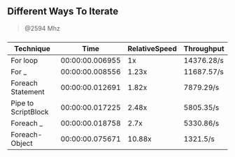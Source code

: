 
Different Ways To Iterate
-------------------------
> @2594 Mhz


### 


|Technique          |Time           |RelativeSpeed|Throughput|
|-------------------|---------------|-------------|----------|
|For loop           |00:00:00.006955|1x           |14376.28/s|
|For _              |00:00:00.008556|1.23x        |11687.57/s|
|Foreach Statement  |00:00:00.012691|1.82x        |7879.29/s |
|Pipe to ScriptBlock|00:00:00.017225|2.48x        |5805.35/s |
|Foreach _          |00:00:00.018758|2.7x         |5330.86/s |
|Foreach-Object     |00:00:00.075671|10.88x       |1321.5/s  |




